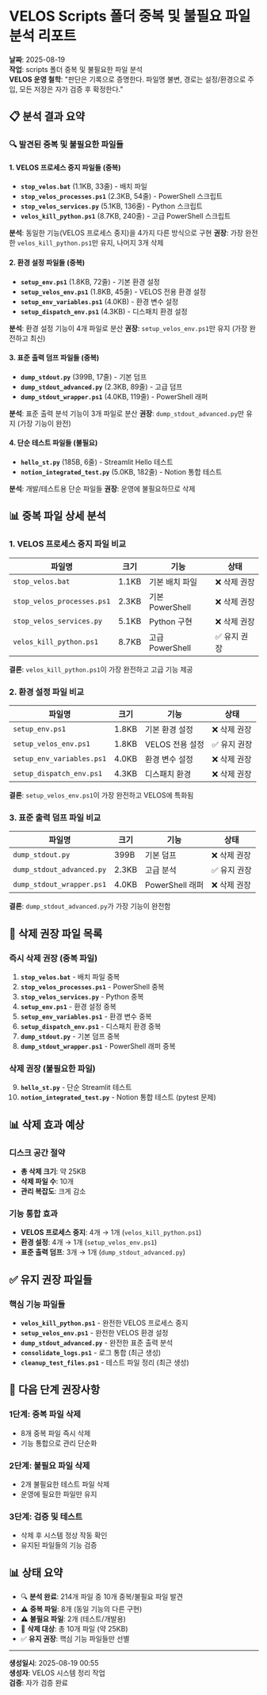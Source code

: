 # VELOS Scripts 폴더 중복 및 불필요 파일 분석 리포트

**날짜**: 2025-08-19  
**작업**: scripts 폴더 중복 및 불필요한 파일 분석  
**VELOS 운영 철학**: "판단은 기록으로 증명한다. 파일명 불변, 경로는 설정/환경으로 주입, 모든 저장은 자가 검증 후 확정한다."

## 📋 분석 결과 요약

### 🔍 발견된 중복 및 불필요한 파일들

#### 1. VELOS 프로세스 중지 파일들 (중복)
- **`stop_velos.bat`** (1.1KB, 33줄) - 배치 파일
- **`stop_velos_processes.ps1`** (2.3KB, 54줄) - PowerShell 스크립트
- **`stop_velos_services.py`** (5.1KB, 136줄) - Python 스크립트
- **`velos_kill_python.ps1`** (8.7KB, 240줄) - 고급 PowerShell 스크립트

**분석**: 동일한 기능(VELOS 프로세스 중지)을 4가지 다른 방식으로 구현
**권장**: 가장 완전한 `velos_kill_python.ps1`만 유지, 나머지 3개 삭제

#### 2. 환경 설정 파일들 (중복)
- **`setup_env.ps1`** (1.8KB, 72줄) - 기본 환경 설정
- **`setup_velos_env.ps1`** (1.8KB, 45줄) - VELOS 전용 환경 설정
- **`setup_env_variables.ps1`** (4.0KB) - 환경 변수 설정
- **`setup_dispatch_env.ps1`** (4.3KB) - 디스패치 환경 설정

**분석**: 환경 설정 기능이 4개 파일로 분산
**권장**: `setup_velos_env.ps1`만 유지 (가장 완전하고 최신)

#### 3. 표준 출력 덤프 파일들 (중복)
- **`dump_stdout.py`** (399B, 17줄) - 기본 덤프
- **`dump_stdout_advanced.py`** (2.3KB, 89줄) - 고급 덤프
- **`dump_stdout_wrapper.ps1`** (4.0KB, 119줄) - PowerShell 래퍼

**분석**: 표준 출력 분석 기능이 3개 파일로 분산
**권장**: `dump_stdout_advanced.py`만 유지 (가장 기능이 완전)

#### 4. 단순 테스트 파일들 (불필요)
- **`hello_st.py`** (185B, 6줄) - Streamlit Hello 테스트
- **`notion_integrated_test.py`** (5.0KB, 182줄) - Notion 통합 테스트

**분석**: 개발/테스트용 단순 파일들
**권장**: 운영에 불필요하므로 삭제

## 📊 중복 파일 상세 분석

### 1. VELOS 프로세스 중지 파일 비교

| 파일명 | 크기 | 기능 | 상태 |
|--------|------|------|------|
| `stop_velos.bat` | 1.1KB | 기본 배치 파일 | ❌ 삭제 권장 |
| `stop_velos_processes.ps1` | 2.3KB | 기본 PowerShell | ❌ 삭제 권장 |
| `stop_velos_services.py` | 5.1KB | Python 구현 | ❌ 삭제 권장 |
| `velos_kill_python.ps1` | 8.7KB | 고급 PowerShell | ✅ 유지 권장 |

**결론**: `velos_kill_python.ps1`이 가장 완전하고 고급 기능 제공

### 2. 환경 설정 파일 비교

| 파일명 | 크기 | 기능 | 상태 |
|--------|------|------|------|
| `setup_env.ps1` | 1.8KB | 기본 환경 설정 | ❌ 삭제 권장 |
| `setup_velos_env.ps1` | 1.8KB | VELOS 전용 설정 | ✅ 유지 권장 |
| `setup_env_variables.ps1` | 4.0KB | 환경 변수 설정 | ❌ 삭제 권장 |
| `setup_dispatch_env.ps1` | 4.3KB | 디스패치 환경 | ❌ 삭제 권장 |

**결론**: `setup_velos_env.ps1`이 가장 완전하고 VELOS에 특화됨

### 3. 표준 출력 덤프 파일 비교

| 파일명 | 크기 | 기능 | 상태 |
|--------|------|------|------|
| `dump_stdout.py` | 399B | 기본 덤프 | ❌ 삭제 권장 |
| `dump_stdout_advanced.py` | 2.3KB | 고급 분석 | ✅ 유지 권장 |
| `dump_stdout_wrapper.ps1` | 4.0KB | PowerShell 래퍼 | ❌ 삭제 권장 |

**결론**: `dump_stdout_advanced.py`가 가장 기능이 완전함

## 🎯 삭제 권장 파일 목록

### 즉시 삭제 권장 (중복 파일)
1. **`stop_velos.bat`** - 배치 파일 중복
2. **`stop_velos_processes.ps1`** - PowerShell 중복
3. **`stop_velos_services.py`** - Python 중복
4. **`setup_env.ps1`** - 환경 설정 중복
5. **`setup_env_variables.ps1`** - 환경 변수 중복
6. **`setup_dispatch_env.ps1`** - 디스패치 환경 중복
7. **`dump_stdout.py`** - 기본 덤프 중복
8. **`dump_stdout_wrapper.ps1`** - PowerShell 래퍼 중복

### 삭제 권장 (불필요한 파일)
9. **`hello_st.py`** - 단순 Streamlit 테스트
10. **`notion_integrated_test.py`** - Notion 통합 테스트 (pytest 문제)

## 📊 삭제 효과 예상

### 디스크 공간 절약
- **총 삭제 크기**: 약 25KB
- **삭제 파일 수**: 10개
- **관리 복잡도**: 크게 감소

### 기능 통합 효과
- **VELOS 프로세스 중지**: 4개 → 1개 (`velos_kill_python.ps1`)
- **환경 설정**: 4개 → 1개 (`setup_velos_env.ps1`)
- **표준 출력 덤프**: 3개 → 1개 (`dump_stdout_advanced.py`)

## ✅ 유지 권장 파일들

### 핵심 기능 파일들
- **`velos_kill_python.ps1`** - 완전한 VELOS 프로세스 중지
- **`setup_velos_env.ps1`** - 완전한 VELOS 환경 설정
- **`dump_stdout_advanced.py`** - 완전한 표준 출력 분석
- **`consolidate_logs.ps1`** - 로그 통합 (최근 생성)
- **`cleanup_test_files.ps1`** - 테스트 파일 정리 (최근 생성)

## 🎯 다음 단계 권장사항

### 1단계: 중복 파일 삭제
- 8개 중복 파일 즉시 삭제
- 기능 통합으로 관리 단순화

### 2단계: 불필요 파일 삭제
- 2개 불필요한 테스트 파일 삭제
- 운영에 필요한 파일만 유지

### 3단계: 검증 및 테스트
- 삭제 후 시스템 정상 작동 확인
- 유지된 파일들의 기능 검증

## 📊 상태 요약

- 🔍 **분석 완료**: 214개 파일 중 10개 중복/불필요 파일 발견
- ⚠️ **중복 파일**: 8개 (동일 기능의 다른 구현)
- ⚠️ **불필요 파일**: 2개 (테스트/개발용)
- 🎯 **삭제 대상**: 총 10개 파일 (약 25KB)
- ✅ **유지 권장**: 핵심 기능 파일들만 선별

---
**생성일시**: 2025-08-19 00:55  
**생성자**: VELOS 시스템 정리 작업  
**검증**: 자가 검증 완료








